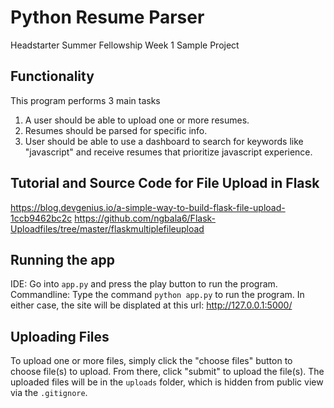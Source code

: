 # Python Resume Parser
Headstarter Summer Fellowship Week 1 Sample Project

## Functionality
This program performs 3 main tasks

1) A user should be able to upload one or more resumes.
2) Resumes should be parsed for specific info.
3) User should be able to use a dashboard to search for keywords like "javascript" and receive resumes that prioritize javascript experience.

## Tutorial and Source Code for File Upload in Flask
https://blog.devgenius.io/a-simple-way-to-build-flask-file-upload-1ccb9462bc2c
https://github.com/ngbala6/Flask-Uploadfiles/tree/master/flaskmultiplefileupload

## Running the app
IDE: Go into `app.py` and press the play button to run the program.
Commandline: Type the command `python app.py` to run the program.
In either case, the site will be displated at this url: http://127.0.0.1:5000/

## Uploading Files
To upload one or more files, simply click the "choose files" button to choose file(s) to upload. From there, click "submit" to upload the file(s). The uploaded files will be in the `uploads` folder, which is hidden from public view via the `.gitignore`.